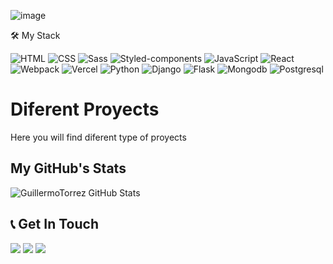 ![image](https://user-images.githubusercontent.com/66857623/112770290-0beff700-8ff4-11eb-9568-04f90cbdb1ba.png)

🛠 My Stack

![HTML](https://img.shields.io/badge/HTML-000?style=for-the-badge&logo=html5) ![CSS](https://img.shields.io/badge/CSS-000?style=for-the-badge&logo=css3&logoColor=1572B6) ![Sass](https://img.shields.io/badge/Sass-000?style=for-the-badge&logo=sass) ![Styled-components](https://img.shields.io/badge/Styled--components-000?style=for-the-badge&logo=styled-components) ![JavaScript](https://img.shields.io/badge/JavaScript-000?style=for-the-badge&logo=javascript) ![React](https://img.shields.io/badge/React-000?style=for-the-badge&logo=react) ![Webpack](https://img.shields.io/badge/Webpack-000?style=for-the-badge&logo=webpack) ![Vercel](https://img.shields.io/badge/Vercel-000?style=for-the-badge&logo=vercel) 
![Python](https://img.shields.io/badge/Python-000?style=for-the-badge&logo=Python) ![Django](https://img.shields.io/badge/Django-000?style=for-the-badge&logo=Django)  ![Flask](https://img.shields.io/badge/Flask-000?style=for-the-badge&logo=Flask) ![Mongodb](https://img.shields.io/badge/Mongodb-000?style=for-the-badge&logo=Mongodb) ![Postgresql](https://img.shields.io/badge/postgresql-000?style=for-the-badge&logo=Postgresql)

# Diferent Proyects 

Here you will find diferent type of proyects

<!--- ## Where will start 🚀
_Estas instrucciones te permitirán obtener una copia del proyecto en funcionamiento en tu máquina local para propósitos de desarrollo y pruebas._
Mira **Deployment** para conocer como desplegar el proyecto.
### Pre-requisitos 📋
_Que cosas necesitas para instalar el software y como instalarlas_
```
Da un ejemplo
```
### Instalación 🔧
_Una serie de ejemplos paso a paso que te dice lo que debes ejecutar para tener un entorno de desarrollo ejecutandose_
_Dí cómo será ese paso_
```
Da un ejemplo
```
_Y repite_
```
hasta finalizar
```
_Finaliza con un ejemplo de cómo obtener datos del sistema o como usarlos para una pequeña demo_
## Ejecutando las pruebas ⚙️
_Explica como ejecutar las pruebas automatizadas para este sistema_
### Analice las pruebas end-to-end 🔩
_Explica que verifican estas pruebas y por qué_
```
Da un ejemplo
```
### Y las pruebas de estilo de codificación ⌨️
_Explica que verifican estas pruebas y por qué_
```
Da un ejemplo
```
## Despliegue 📦
_Agrega notas adicionales sobre como hacer deploy_
## Construido con 🛠️
_Menciona las herramientas que utilizaste para crear tu proyecto_
* [Dropwizard](http://www.dropwizard.io/1.0.2/docs/) - El framework web usado
* [Maven](https://maven.apache.org/) - Manejador de dependencias
* [ROME](https://rometools.github.io/rome/) - Usado para generar RSS
## Contribuyendo 🖇️
Por favor lee el [CONTRIBUTING.md](https://gist.github.com/villanuevand/xxxxxx) para detalles de nuestro código de conducta, y el proceso para enviarnos pull requests.
## Wiki 📖
Puedes encontrar mucho más de cómo utilizar este proyecto en nuestra [Wiki](https://github.com/tu/proyecto/wiki)
## Versionado 📌
Usamos [SemVer](http://semver.org/) para el versionado. Para todas las versiones disponibles, mira los [tags en este repositorio](https://github.com/tu/proyecto/tags).
## Autores ✒️
_Menciona a todos aquellos que ayudaron a levantar el proyecto desde sus inicios_
* **Andrés Villanueva** - *Trabajo Inicial* - [villanuevand](https://github.com/villanuevand)
* **Fulanito Detal** - *Documentación* - [fulanitodetal](#fulanito-de-tal)
También puedes mirar la lista de todos los [contribuyentes](https://github.com/your/project/contributors) quíenes han participado en este proyecto. 
## Licencia 📄
Este proyecto está bajo la Licencia (Tu Licencia) - mira el archivo [LICENSE.md](LICENSE.md) para detalles
## Expresiones de Gratitud 🎁
* Comenta a otros sobre este proyecto 📢
* Invita una cerveza 🍺 o un café ☕ a alguien del equipo. 
* Da las gracias públicamente 🤓.
* etc. 
-👋 Hi, I’m @GuillermoTorrez
- 👀 I’m interested in ...
- 🌱 I’m currently learning ...
- 💞️ I’m looking to collaborate on ...
- 📫 How to reach me ...
GuillermoTorrez/GuillermoTorrez is a ✨ special ✨ repository because its `README.md` (this file) appears on your GitHub profile.
You can click the Preview link to take a look at your changes. Todo el parrafo esta comentariado
---> 

## My GitHub's Stats

![GuillermoTorrez GitHub Stats](https://github-readme-stats.vercel.app/api?username=GuillermoTorrez&show_icons=true&title_color=fff&bg_color=90,3a0943,000&text_color=fff&icon_color=c435e8&hide_border=true)



## 📞 Get In Touch

[![](https://img.shields.io/badge/Email-000?style=for-the-badge&logo=gmail)](mailto:guillermo.torrez@gmail.com) [![](https://img.shields.io/badge/Website-000?style=for-the-badge&logo=google-chrome)](https://sneyder.dev) [![](https://img.shields.io/badge/LinkedIn-000?style=for-the-badge&logo=linkedin&logoColor=0077B5)](https://linkedin.com/in/guillermo-torrez-432aa3142)


